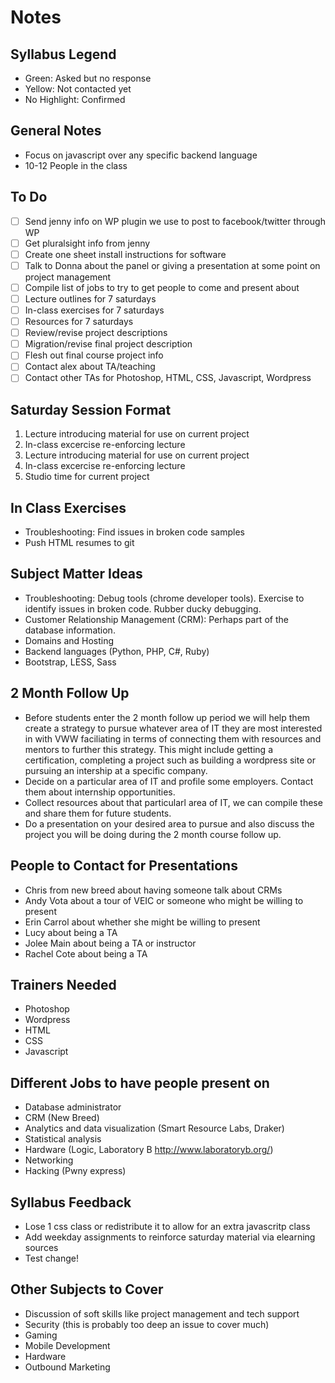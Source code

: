 # Notes

## Syllabus Legend

- Green: Asked but no response
- Yellow: Not contacted yet
- No Highlight: Confirmed

## General Notes

- Focus on javascript over any specific backend language
- 10-12 People in the class

## To Do

- [ ] Send jenny info on WP plugin we use to post to facebook/twitter through WP
- [ ] Get pluralsight info from jenny
- [ ] Create one sheet install instructions for software
- [ ] Talk to Donna about the panel or giving a presentation at some point on project management
- [ ] Compile list of jobs to try to get people to come and present about
- [ ] Lecture outlines for 7 saturdays
- [ ] In-class exercises for 7 saturdays
- [ ] Resources for 7 saturdays
- [ ] Review/revise project descriptions
- [ ] Migration/revise final project description
- [ ] Flesh out final course project info
- [ ] Contact alex about TA/teaching
- [ ] Contact other TAs for Photoshop, HTML, CSS, Javascript, Wordpress

## Saturday Session Format

1. Lecture introducing material for use on current project
2. In-class excercise re-enforcing lecture
3. Lecture introducing material for use on current project
4. In-class excercise re-enforcing lecture
5. Studio time for current project

## In Class Exercises

- Troubleshooting: Find issues in broken code samples
- Push HTML resumes to git

## Subject Matter Ideas

- Troubleshooting: Debug tools (chrome developer tools). Exercise to identify issues in broken code.
  Rubber ducky debugging.
- Customer Relationship Management (CRM): Perhaps part of the database information.
- Domains and Hosting
- Backend languages (Python, PHP, C#, Ruby)
- Bootstrap, LESS, Sass

## 2 Month Follow Up

- Before students enter the 2 month follow up period we will help them create a strategy to pursue whatever area of IT they are most interested in
with VWW faciliating in terms of connecting them with resources and mentors to further this strategy. This might include getting a certification,
completing a project such as building a wordpress site or pursuing an intership at a specific company.
- Decide on a particular area of IT and profile some employers. Contact them about internship opportunities.
- Collect resources about that particularl area of IT, we can compile these and share them for future students.
- Do a presentation on your desired area to pursue and also discuss the project you will be doing during the
2 month course follow up.

## People to Contact for Presentations

- Chris from new breed about having someone talk about CRMs 
- Andy Vota about a tour of VEIC or someone who might be willing to present
- Erin Carrol about whether she might be willing to present
- Lucy about being a TA
- Jolee Main about being a TA or instructor
- Rachel Cote about being a TA

## Trainers Needed

- Photoshop
- Wordpress
- HTML
- CSS
- Javascript

## Different Jobs to have people present on

- Database administrator
- CRM (New Breed)
- Analytics and data visualization (Smart Resource Labs, Draker)
- Statistical analysis
- Hardware (Logic, Laboratory B http://www.laboratoryb.org/)
- Networking
- Hacking (Pwny express)

## Syllabus Feedback

- Lose 1 css class or redistribute it to allow for an extra javascritp class
- Add weekday assignments to reinforce saturday material via elearning sources
- Test change!

## Other Subjects to Cover

- Discussion of soft skills like project management and tech support
- Security (this is probably too deep an issue to cover much)
- Gaming
- Mobile Development
- Hardware
- Outbound Marketing
